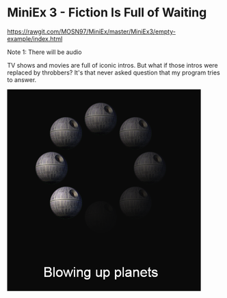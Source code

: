 # MiniEx 3 - Fiction Is Full of Waiting
https://rawgit.com/MOSN97/MiniEx/master/MiniEx3/empty-example/index.html

Note 1: There will be audio

TV shows and movies are full of iconic intros. But what if those intros were replaced by throbbers? It's that never asked question that my program tries to answer.

![alt text](https://github.com/MOSN97/MiniEx/blob/master/MiniEx3/Screenshot_2.png)
